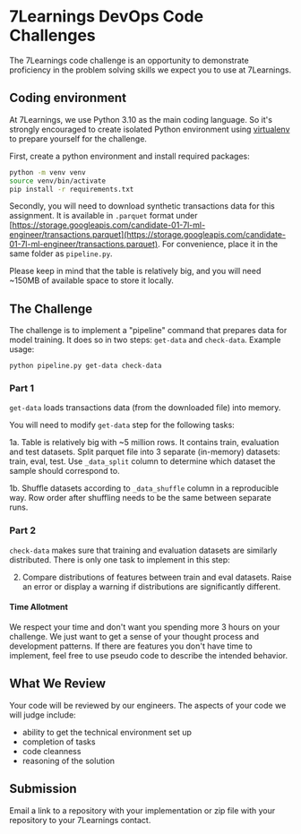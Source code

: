 # 7Learnings DevOps Code Challenges

The 7Learnings code challenge is an opportunity to demonstrate proficiency in the problem solving skills we expect you to use at 7Learnings.

## Coding environment

At 7Learnings, we use Python 3.10 as the main coding language. So it's strongly encouraged to create isolated Python environment using [virtualenv](https://virtualenv.pypa.io/en/latest/) to prepare yourself for the challenge.

First, create a python environment and install required packages:
```sh
python -m venv venv
source venv/bin/activate
pip install -r requirements.txt
```

Secondly, you will need to download synthetic transactions data for this assignment.
It is available in `.parquet` format under [https://storage.googleapis.com/candidate-01-7l-ml-engineer/transactions.parquet](https://storage.googleapis.com/candidate-01-7l-ml-engineer/transactions.parquet).
For convenience, place it in the same folder as `pipeline.py`.

Please keep in mind that the table is relatively big, and you will need ~150MB of available space to store it locally.

## The Challenge

The challenge is to implement a "pipeline" command that prepares data for model training. 
It does so in two steps: `get-data` and `check-data`.
Example usage:
```
python pipeline.py get-data check-data
```

### Part 1
`get-data` loads transactions data (from the downloaded file) into memory. 

You will need to modify `get-data` step for the following tasks:

  1a. Table is relatively big with ~5 million rows. It contains train, evaluation and test datasets.
      Split parquet file into 3 separate (in-memory) datasets: train, eval, test. 
      Use `_data_split` column to determine which dataset the sample should correspond to.

  1b. Shuffle datasets according to `_data_shuffle` column in a reproducible way.
      Row order after shuffling needs to be the same between separate runs.

### Part 2
`check-data` makes sure that training and evaluation datasets are similarly distributed.
There is only one task to implement in this step:

  2. Compare distributions of features between train and eval datasets.
     Raise an error or display a warning if distributions are significantly different.

#### Time Allotment

We respect your time and don't want you spending more 3 hours on your challenge. We just want to get a sense of your thought process and development patterns. If there are features you don't have time to implement, feel free to use pseudo code to describe the intended behavior.

## What We Review

Your code will be reviewed by our engineers. The aspects of your code we will judge include:

- ability to get the technical environment set up
- completion of tasks
- code cleanness
- reasoning of the solution

## Submission

Email a link to a repository with your implementation or zip file with your repository to your 7Learnings contact.
